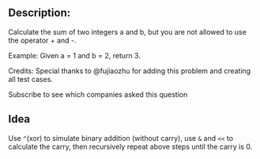 ## Description:

Calculate the sum of two integers a and b, but you are not allowed to use the operator + and -.

Example:
Given a = 1 and b = 2, return 3.

Credits:
Special thanks to @fujiaozhu for adding this problem and creating all test cases.

Subscribe to see which companies asked this question

## Idea

Use `^`(xor) to simulate binary addition (without carry), use `&` and `<<` to calculate the carry, then recursively repeat above steps until the carry is 0.